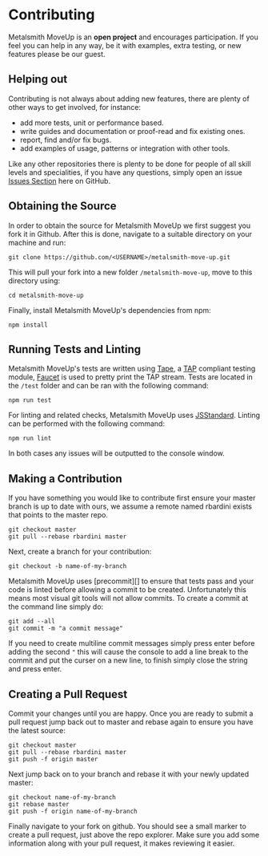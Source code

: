 # Contributing
Metalsmith MoveUp is an __open project__ and encourages participation. If you feel you
can help in any way, be it with examples, extra testing, or new features please be our guest.

## Helping out
Contributing is not always about adding new features, there are plenty of other ways to get
involved, for instance:

- add more tests, unit or performance based.
- write guides and documentation or proof-read and fix existing ones.
- report, find and/or fix bugs.
- add examples of usage, patterns or integration with other tools.

Like any other repositories there is plenty to be done for people of all skill levels and
specialities, if you have any questions, simply open an issue [Issues Section][] here on
GitHub.

## Obtaining the Source
In order to obtain the source for Metalsmith MoveUp we first suggest you fork it in
Github. After this is done, navigate to a suitable directory on your machine and run:

```
git clone https://github.com/<USERNAME>/metalsmith-move-up.git
```

This will pull your fork into a new folder `/metalsmith-move-up`, move to this directory using:

```
cd metalsmith-move-up
```

Finally, install Metalsmith MoveUp's dependencies from npm:

```
npm install
```

## Running Tests and Linting
Metalsmith MoveUp's tests are written using [Tape][], a [TAP][] compliant testing
module, [Faucet] is used to pretty print the TAP stream. Tests are located in the `/test`
folder and can be ran with the following command:

```
npm run test
```

For linting and related checks, Metalsmith MoveUp uses [JSStandard][]. Linting can be
performed with the following command:

```
npm run lint
```

In both cases any issues will be outputted to the console window.

## Making a Contribution
If you have something you would like to contribute first ensure your master branch is up
to date with ours, we assume a remote named rbardini exists that points to the master
repo.

```
git checkout master
git pull --rebase rbardini master
```

Next, create a branch for your contribution:

```
git checkout -b name-of-my-branch
```

Metalsmith MoveUp uses [precommit][] to ensure that tests pass and your code is linted
before allowing a commit to be created. Unfortunately this means most visual git tools will not
allow commits. To create a commit at the command line simply do:

```
git add --all
git commit -m "a commit message"
```

If you need to create multiline commit messages simply press enter before adding the second `"`
this will cause the console to add a line break to the commit and put the curser on a new line,
to finish simply close the string and press enter.

## Creating a Pull Request
Commit your changes until you are happy. Once you are ready to submit a pull request jump back
out to master and rebase again to ensure you have the latest source:

```
git checkout master
git pull --rebase rbardini master
git push -f origin master
```

Next jump back on to your branch and rebase it with your newly updated master:

```
git checkout name-of-my-branch
git rebase master
git push -f origin name-of-my-branch
```

Finally navigate to your fork on github. You should see a small marker to create a pull
request, just above the repo explorer. Make sure you add some information along with your
pull request, it makes reviewing it easier.

[Issues Section]: https://github.com/mcollina/hyperemitter/issues
[Tape]: https://www.npmjs.com/package/tape
[TAP]: https://testanything.org/
[Faucet]: https://www.npmjs.com/package/faucet
[JSStandard]: https://www.npmjs.com/package/standard
